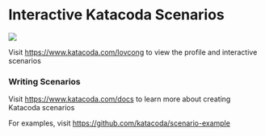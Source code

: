 # Interactive Katacoda Scenarios

[![](http://shields.katacoda.com/katacoda/lovcong/count.svg)](https://www.katacoda.com/lovcong "Get your profile on Katacoda.com")

Visit https://www.katacoda.com/lovcong to view the profile and interactive scenarios

### Writing Scenarios
Visit https://www.katacoda.com/docs to learn more about creating Katacoda scenarios

For examples, visit https://github.com/katacoda/scenario-example
